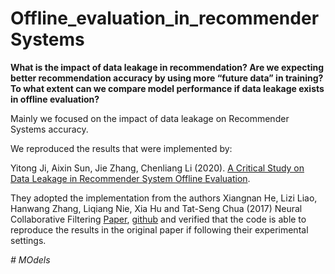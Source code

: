# Offline_evaluation_in_recommenderSystems

**What is the impact of data leakage in recommendation? Are we expecting better recommendation accuracy by using more “future data” in training? 
To what extent can we compare model performance if data leakage exists in offline evaluation?**

Mainly we focused on the impact of data leakage on Recommender Systems accuracy.


We reproduced the results that were implemented by:

Yitong Ji, Aixin Sun, Jie Zhang, Chenliang Li (2020). [A Critical Study on Data Leakage in Recommender System Offline Evaluation](https://arxiv.org/abs/2010.11060#:~:text=In%20academic%20research%2C%20recommender%20models%20are%20often%20evaluated%20on%20offline%20datasets.&text=Many%20such%20offline%20evaluations%20ignore,value%2C%20making%20the%20evaluation%20unrealistic.).

They adopted the implementation from the authors Xiangnan He, Lizi Liao, Hanwang Zhang, Liqiang Nie, Xia Hu and Tat-Seng Chua (2017) Neural Collaborative Filtering [Paper](https://arxiv.org/abs/1708.05031), [github](https://github.com/hexiangnan/) and verified that the code is able to reproduce the results in the original paper if following their experimental settings.



*# MOdels*
